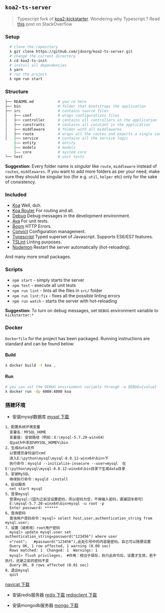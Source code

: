 ## `koa2-ts-server`
> Typescript fork of [koa2-kickstarter](https://github.com/umayr/koa2-kickstarter). Wondering why Typescript ? Read [this](http://stackoverflow.com/questions/12694530/what-is-typescript-and-why-would-i-use-it-in-place-of-javascript) post on StackOverflow

### Setup
```bash
  # clone the repository
  λ git clone https://github.com/jdxorg/koa2-ts-server.git
  # change the current directory
  λ cd koa2-ts-init
  # install all dependencies
  λ yarn
  # run the project
  λ npm run start
```

### Structure
```bash
├── README.md           # you're here
├── bin                 # folder that bootstraps the application
├── src                 # contains source files
│   ├── conf            # wraps configurations files
│   ├── controller      # contains all controllers in the application
│   ├── constrants      # contains all constant in the application
│   ├── middleware      # folder with all middlewares
│   ├── route           # wraps all the routes and exports a single composed middleware
│   |── service         # contains all the service logic
    |—— entity          # entity
    |—— models          # models
    |—— core            # system core 
└── test                # unit tests
```

**Suggestion:** Every folder name is _singular_ like `route`, `middleware` instead of `routes`, `middlewares`. If you want to add more folders as per your need, make sure they should be singular too (for e.g. `util`, `helper` etc) only for the sake of consistency.

### Included

- [Koa](https://github.com/koajs/koa) Well, duh.
- [Koa Router](https://github.com/alexmingoia/koa-router) For routing and all.
- [Debug](https://github.com/visionmedia/debug) Debug messages in the development environment.
- [Ava](https://github.com/avajs/ava) For unit tests.
- [Boom](https://github.com/hapijs/boom) HTTP Errors.
- [Convict](https://github.com/mozilla/node-convict) Configuration management.
- [Typescript](https://github.com/Microsoft/TypeScript) Typed superset of Javascript. Supports ES6/ES7 features.
- [TSLint](https://github.com/palantir/tslint) Linting purposes.
- [Nodemon](https://github.com/remy/nodemon) Restart the server automatically (hot-reloading).

And many more small packages.

### Scripts

- `npm start` - simply starts the server
- `npm test` - execute all unit tests
- `npm run lint` - lints all the files in `src/` folder
- `npm run lint:fix` - fixes all the possible linting errors
- `npm run watch` - starts the server with hot-reloading

**Suggestion:** To turn on debug messages, set `DEBUG` environment variable to `kickstarter:*`

### Docker

`Dockerfile` for the project has been packaged. Running instructions are standard and can be found below:

#### Build
```bash
λ docker build -t koa .
```

#### Run
```bash
# you can set the DEBUG environment variable through -e DEBUG={value} 
λ docker run -dp 4000:4000 koa
```

### 搭建环境
- 安装mysql数据库 
  [mysql 下载](https://dev.mysql.com/downloads/mysql/)
```
1、配置系统环境变量
  变量名：MYSQL_HOME 
  变量值: 安装路径（例如：E:\mysql-5.7.20-winx64）
  在path中添加%MYSQL_HOME%\bin
2、生成data文件
  以管理员身份运行cmd
  进入E:\python\mysql\mysql-8.0.12-winx64\bin>下
  执行命令：mysqld --initialize-insecure --user=mysql  在E:\python\mysql\mysql-8.0.12-winx64\bin目录下生成data目录
3、安装MySQL
  继续执行命令：mysqld -install
4、启动服务
  net start mysql
5、登录mysql
  登录mysql:(因为之前没设置密码，所以密码为空，不用输入密码，直接回车即可）
  E:\mysql-5.7.20-winx64\bin>mysql -u root -p
  Enter password: ******
6、查询密码
  查询用户密码命令：mysql> select host,user,authentication_string from mysql.user;
7、设置（或修改）root用户密码
  mysql> update mysql.user set authentication_string=password("123456") where user
  ="root";   #password("123456"),此处引号中的内容是密码，自己可以随便设置
  Query OK, 1 row affected, 1 warning (0.00 sec)
  Rows matched: 1  Changed: 1  Warnings: 1
  mysql> flush privileges;  #作用：相当于保存，执行此命令后，设置才生效，若不执行，还是之前的密码不变
  Query OK, 0 rows affected (0.01 sec)
8、退出mysql
  quit
```
  [navicat 下载](https://www.navicat.com.cn/)
- 安装redis服务器 
  [redis 下载](https://redis.io/)
  [redisclient 下载](https://github.com/caoxinyu/RedisClient)

- 安装mongodb服务器 
  [mongo 下载](https://fastdl.mongodb.org/win32/mongodb-win32-x86_64-2008plus-ssl-4.0.10-signed.msi)

